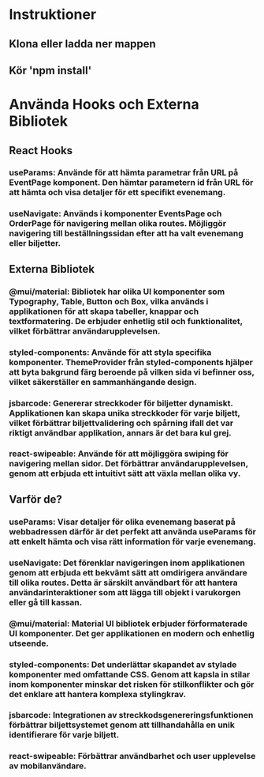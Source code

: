 # Instruktioner

## Klona eller ladda ner mappen
## Kör 'npm install'


# Använda Hooks och Externa Bibliotek

## React Hooks

### useParams: Använde för att hämta parametrar från URL på EventPage komponent. Den hämtar parametern id från URL för att hämta och visa detaljer för ett specifikt evenemang.

### useNavigate: Används i komponenter EventsPage och OrderPage för navigering mellan olika routes. Möjliggör navigering till beställningssidan efter att ha valt evenemang eller biljetter.

## Externa Bibliotek

### @mui/material: Bibliotek har olika UI komponenter som Typography, Table, Button och Box, vilka används i applikationen för att skapa tabeller, knappar och textformatering. De erbjuder enhetlig stil och funktionalitet, vilket förbättrar användarupplevelsen.

### styled-components: Använde för att styla specifika komponenter. ThemeProvider från styled-components hjälper att byta bakgrund färg beroende på vilken sida vi befinner oss, vilket säkerställer en sammanhängande design.

### jsbarcode: Genererar streckkoder för biljetter dynamiskt. Applikationen kan skapa unika streckkoder för varje biljett, vilket förbättrar biljettvalidering och spårning ifall det var riktigt användbar applikation, annars är det bara kul grej.

### react-swipeable: Använde för att möjliggöra swiping för navigering mellan sidor. Det förbättrar användarupplevelsen, genom att erbjuda ett intuitivt sätt att växla mellan olika vy.

## Varför de?

### useParams: Visar detaljer för olika evenemang baserat på webbadressen därför är det perfekt att använda useParams för att enkelt hämta och visa rätt information för varje evenemang.

### useNavigate: Det förenklar navigeringen inom applikationen genom att erbjuda ett bekvämt sätt att omdirigera användare till olika routes. Detta är särskilt användbart för att hantera användarinteraktioner som att lägga till objekt i varukorgen eller gå till kassan.

### @mui/material: Material UI bibliotek erbjuder förformaterade UI komponenter. Det ger applikationen en modern och enhetlig utseende.

### styled-components: Det underlättar skapandet av stylade komponenter med omfattande CSS. Genom att kapsla in stilar inom komponenter minskar det risken för stilkonflikter och gör det enklare att hantera komplexa stylingkrav.

### jsbarcode: Integrationen av streckkodsgenereringsfunktionen förbättrar biljettsystemet genom att tillhandahålla en unik identifierare för varje biljett. 

### react-swipeable: Förbättrar användbarhet och user upplevelse av mobilanvändare.